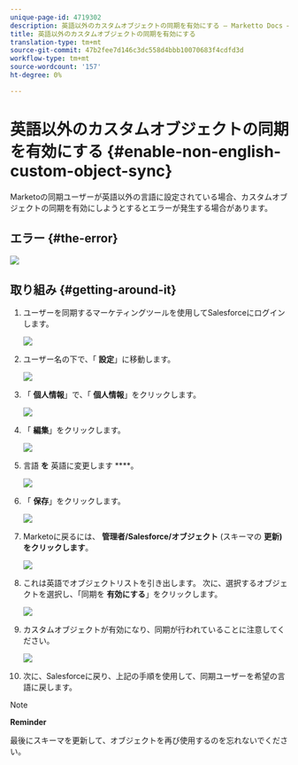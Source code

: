 ```yaml
---
unique-page-id: 4719302
description: 英語以外のカスタムオブジェクトの同期を有効にする — Marketto Docs — 製品ドキュメント
title: 英語以外のカスタムオブジェクトの同期を有効にする
translation-type: tm+mt
source-git-commit: 47b2fee7d146c3dc558d4bbb10070683f4cdfd3d
workflow-type: tm+mt
source-wordcount: '157'
ht-degree: 0%

---
```



# 英語以外のカスタムオブジェクトの同期を有効にする {#enable-non-english-custom-object-sync}

Marketoの同期ユーザーが英語以外の言語に設定されている場合、カスタムオブジェクトの同期を有効にしようとするとエラーが発生する場合があります。

## エラー {#the-error}

![](assets/image2014-12-10-13-3a17-3a51.png)

## 取り組み {#getting-around-it}

1. ユーザーを同期するマーケティングツールを使用してSalesforceにログインします。

   ![](assets/image2014-12-10-13-3a18-3a1.png)

1. ユーザー名の下で、「 **設定**」に移動します。

   ![](assets/image2014-12-10-13-3a18-3a11.png)

1. 「 **個人情報**」で、「 **個人情報**」をクリックします。

   ![](assets/image2014-12-10-13-3a18-3a22.png)

1. 「 **編集**」をクリックします。

   ![](assets/image2014-12-10-13-3a18-3a32.png)

1. 言語 **を** 英語に変更します ****。

   ![](assets/image2014-12-10-13-3a18-3a45.png)

1. 「 **保存**」をクリックします。

   ![](assets/image2014-12-10-13-3a18-3a55.png)

1. Marketoに戻るには、 **管理者/Salesforce/オブジェクト** (スキーマの **更新)をクリックします**。

   ![](assets/image2014-12-10-13-3a19-3a6.png)

1. これは英語でオブジェクトリストを引き出します。 次に、選択するオブジェクトを選択し、「同期を **有効にする**」をクリックします。

   ![](assets/image2014-12-10-13-3a19-3a16.png)

1. カスタムオブジェクトが有効になり、同期が行われていることに注意してください。

   ![](assets/image2014-12-10-13-3a19-3a26.png)

1. 次に、Salesforceに戻り、上記の手順を使用して、同期ユーザーを希望の言語に戻します。

>[!NOTE]
>
>**Reminder**
>
>最後にスキーマを更新して、オブジェクトを再び使用するのを忘れないでください。

